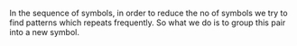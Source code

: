 In the sequence of symbols,  in order to reduce the no of symbols we try to find patterns which repeats frequently. So what we do is to group this pair into a new symbol.